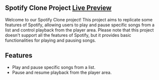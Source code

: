 ## Spotify Clone Project [Live Preview](https://om-dandade.github.io/Spotify-Clone/)

Welcome to our Spotify Clone project! This project aims to replicate some features of Spotify, allowing users to play and pause specific songs from a list and control playback from the player area. Please note that this project doesn't support all the features of Spotify, but it provides basic functionalities for playing and pausing songs.

## Features

- Play and pause specific songs from a list.
- Pause and resume playback from the player area.
